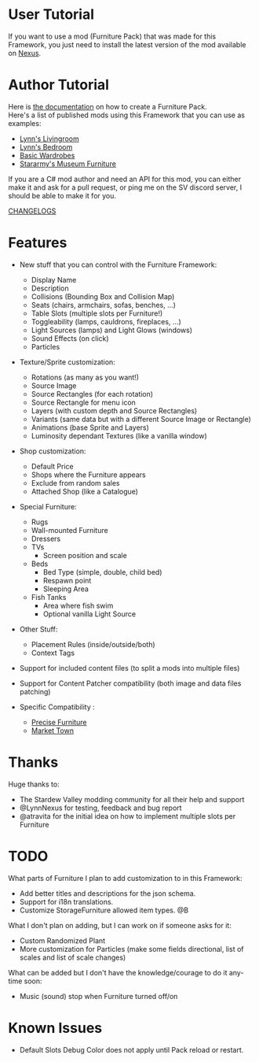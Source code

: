 # User Tutorial

If you want to use a mod (Furniture Pack) that was made for this Framework, you just need to install the latest version of the mod available on [Nexus](https://www.nexusmods.com/stardewvalley/mods/23458?tab=files).

# Author Tutorial

Here is [the documentation](https://github.com/Leroymilo/FurnitureFramework/blob/main/doc/Author.md) on how to create a Furniture Pack.  
Here's a list of published mods using this Framework that you can use as examples:
- [Lynn's Livingroom](https://www.nexusmods.com/stardewvalley/mods/23677)
- [Lynn's Bedroom](https://www.nexusmods.com/stardewvalley/mods/24275)
- [Basic Wardrobes](https://www.nexusmods.com/stardewvalley/mods/23666)
- [Stararmy's Museum Furniture](https://www.nexusmods.com/stardewvalley/mods/24224)

If you are a C# mod author and need an API for this mod, you can either make it and ask for a pull request, or ping me on the SV discord server, I should be able to make it for you.

[CHANGELOGS](https://github.com/Leroymilo/FurnitureFramework/blob/main/doc/Changelogs.md)

# Features

- New stuff that you can control with the Furniture Framework:
	- Display Name
	- Description
	- Collisions (Bounding Box and Collision Map)
	- Seats (chairs, armchairs, sofas, benches, ...)
	- Table Slots (multiple slots per Furniture!)
	- Toggleability (lamps, cauldrons, fireplaces, ...)
	- Light Sources (lamps) and Light Glows (windows)
	- Sound Effects (on click)
	- Particles

- Texture/Sprite customization:
	- Rotations (as many as you want!)
	- Source Image
	- Source Rectangles (for each rotation)
	- Source Rectangle for menu icon
	- Layers (with custom depth and Source Rectangles)
	- Variants (same data but with a different Source Image or Rectangle)
	- Animations (base Sprite and Layers)
	- Luminosity dependant Textures (like a vanilla window)

- Shop customization:
	- Default Price
	- Shops where the Furniture appears
	- Exclude from random sales
	- Attached Shop (like a Catalogue)

- Special Furniture:
	- Rugs
	- Wall-mounted Furniture
	- Dressers
	- TVs
		- Screen position and scale
	- Beds
		- Bed Type (simple, double, child bed)
		- Respawn point
		- Sleeping Area
	- Fish Tanks
		- Area where fish swim
		- Optional vanilla Light Source

- Other Stuff:
	- Placement Rules (inside/outside/both)
	- Context Tags

- Support for included content files (to split a mods into multiple files)
- Support for Content Patcher compatibility (both image and data files patching)

- Specific Compatibility :
	- [Precise Furniture](https://www.nexusmods.com/stardewvalley/mods/23488)
	- [Market Town](https://www.nexusmods.com/stardewvalley/mods/19309)

# Thanks

Huge thanks to:
- The Stardew Valley modding community for all their help and support
- @LynnNexus for testing, feedback and bug report
- @atravita for the initial idea on how to implement multiple slots per Furniture

# TODO

What parts of Furniture I plan to add customization to in this Framework:
- Add better titles and descriptions for the json schema.
- Support for i18n translations.
- Customize StorageFurniture allowed item types.	@B

What I don't plan on adding, but I can work on if someone asks for it:
- Custom Randomized Plant
- More customization for Particles (make some fields directional, list of scales and list of scale changes)

What can be added but I don't have the knowledge/courage to do it any-time soon:
- Music (sound) stop when Furniture turned off/on

# Known Issues

- Default Slots Debug Color does not apply until Pack reload or restart.
